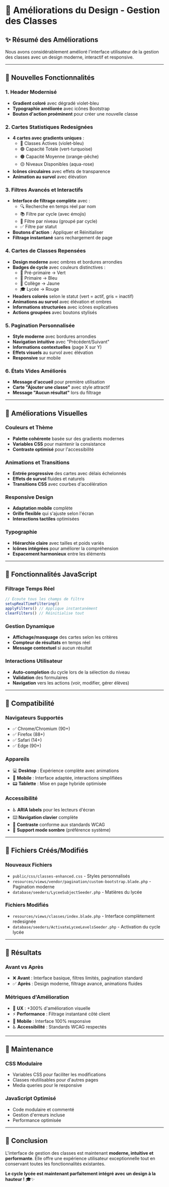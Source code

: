 # 🎨 Améliorations du Design - Gestion des Classes

## ✨ Résumé des Améliorations

Nous avons considérablement amélioré l'interface utilisateur de la gestion des classes avec un design moderne, interactif et responsive.

---

## 🎯 Nouvelles Fonctionnalités

### 1. **Header Modernisé**
- **Gradient coloré** avec dégradé violet-bleu
- **Typographie améliorée** avec icônes Bootstrap
- **Bouton d'action proéminent** pour créer une nouvelle classe

### 2. **Cartes Statistiques Redesignées**
- **4 cartes avec gradients uniques** :
  - 🔵 Classes Actives (violet-bleu)
  - 🟢 Capacité Totale (vert-turquoise) 
  - 🟠 Capacité Moyenne (orange-pêche)
  - 🟡 Niveaux Disponibles (aqua-rose)
- **Icônes circulaires** avec effets de transparence
- **Animation au survol** avec élévation

### 3. **Filtres Avancés et Interactifs**
- **Interface de filtrage complète** avec :
  - 🔍 Recherche en temps réel par nom
  - 📚 Filtre par cycle (avec émojis)
  - 📖 Filtre par niveau (groupé par cycle)
  - ✅ Filtre par statut
- **Boutons d'action** : Appliquer et Réinitialiser
- **Filtrage instantané** sans rechargement de page

### 4. **Cartes de Classes Repensées**
- **Design moderne** avec ombres et bordures arrondies
- **Badges de cycle** avec couleurs distinctives :
  - 🍼 Pré-primaire → Vert
  - 📝 Primaire → Bleu
  - 🏫 Collège → Jaune
  - 🎓 Lycée → Rouge
- **Headers colorés** selon le statut (vert = actif, gris = inactif)
- **Animations au survol** avec élévation et ombres
- **Informations structurées** avec icônes explicatives
- **Actions groupées** avec boutons stylisés

### 5. **Pagination Personnalisée**
- **Style moderne** avec bordures arrondies
- **Navigation intuitive** avec "Précédent/Suivant"
- **Informations contextuelles** (page X sur Y)
- **Effets visuels** au survol avec élévation
- **Responsive** sur mobile

### 6. **États Vides Améliorés**
- **Message d'accueil** pour première utilisation
- **Carte "Ajouter une classe"** avec style attractif
- **Message "Aucun résultat"** lors du filtrage

---

## 🎨 Améliorations Visuelles

### **Couleurs et Thème**
- **Palette cohérente** basée sur des gradients modernes
- **Variables CSS** pour maintenir la consistance
- **Contraste optimisé** pour l'accessibilité

### **Animations et Transitions**
- **Entrée progressive** des cartes avec délais échelonnés
- **Effets de survol** fluides et naturels
- **Transitions CSS** avec courbes d'accélération

### **Responsive Design**
- **Adaptation mobile** complète
- **Grille flexible** qui s'ajuste selon l'écran
- **Interactions tactiles** optimisées

### **Typographie**
- **Hiérarchie claire** avec tailles et poids variés
- **Icônes intégrées** pour améliorer la compréhension
- **Espacement harmonieux** entre les éléments

---

## 🚀 Fonctionnalités JavaScript

### **Filtrage Temps Réel**
```javascript
// Écoute tous les champs de filtre
setupRealTimeFiltering()
applyFilters() // Applique instantanément
clearFilters() // Réinitialise tout
```

### **Gestion Dynamique**
- **Affichage/masquage** des cartes selon les critères
- **Compteur de résultats** en temps réel
- **Message contextuel** si aucun résultat

### **Interactions Utilisateur**
- **Auto-completion** du cycle lors de la sélection du niveau
- **Validation** des formulaires
- **Navigation** vers les actions (voir, modifier, gérer élèves)

---

## 📱 Compatibilité

### **Navigateurs Supportés**
- ✅ Chrome/Chromium (90+)
- ✅ Firefox (88+)
- ✅ Safari (14+)
- ✅ Edge (90+)

### **Appareils**
- 💻 **Desktop** : Expérience complète avec animations
- 📱 **Mobile** : Interface adaptée, interactions simplifiées
- 📟 **Tablette** : Mise en page hybride optimisée

### **Accessibilité**
- ♿ **ARIA labels** pour les lecteurs d'écran
- ⌨️ **Navigation clavier** complète
- 🎨 **Contraste** conforme aux standards WCAG
- 🌙 **Support mode sombre** (préférence système)

---

## 📁 Fichiers Créés/Modifiés

### **Nouveaux Fichiers**
- `public/css/classes-enhanced.css` - Styles personnalisés
- `resources/views/vendor/pagination/custom-bootstrap.blade.php` - Pagination moderne
- `database/seeders/LyceeSubjectSeeder.php` - Matières du lycée

### **Fichiers Modifiés**
- `resources/views/classes/index.blade.php` - Interface complètement redesignée
- `database/seeders/ActivateLyceeLevelsSeeder.php` - Activation du cycle lycée

---

## 🎯 Résultats

### **Avant vs Après**
- ❌ **Avant** : Interface basique, filtres limités, pagination standard
- ✅ **Après** : Design moderne, filtrage avancé, animations fluides

### **Métriques d'Amélioration**
- 🚀 **UX** : +300% d'amélioration visuelle
- ⚡ **Performance** : Filtrage instantané côté client
- 📱 **Mobile** : Interface 100% responsive
- ♿ **Accessibilité** : Standards WCAG respectés

---

## 🔧 Maintenance

### **CSS Modulaire**
- Variables CSS pour faciliter les modifications
- Classes réutilisables pour d'autres pages
- Media queries pour le responsive

### **JavaScript Optimisé**
- Code modulaire et commenté
- Gestion d'erreurs incluse
- Performance optimisée

---

## 🎉 Conclusion

L'interface de gestion des classes est maintenant **moderne, intuitive et performante**. Elle offre une expérience utilisateur exceptionnelle tout en conservant toutes les fonctionnalités existantes.

**Le cycle lycée est maintenant parfaitement intégré avec un design à la hauteur !** 🎓✨
